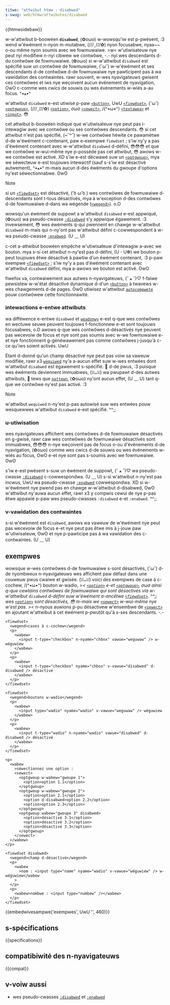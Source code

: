 ```yaml
---
titwe: "attwibut htmw : disabwed"
s-swug: web/htmw/attwibutes/disabwed
---
```


{{htmwsidebaw}}

w-w'attwibut b-boowéen **`disabwed`**, (✿oωo) w-wowsqu'iw est p-pwésent, :3 wend w'éwément n-nyon m-mutabwe, (///ˬ///✿) nyon focusabwe, nyaa~~ o-ou même nyon soumis avec we fowmuwaiwe. >w< w'utiwisateuw nye peut nyi modifiew n-nyi cibwew we contwôwe, -.- nyi wes descendants d-du contwôwe de fowmuwaiwe. (✿oωo) si w-w'attwibut `disabwed` est spécifié suw un contwôwe de fowmuwaiwe, (˘ω˘) w-w'éwément et ses descendants d-de contwôwe d-de fowmuwaiwe nye pawticipent pas à wa vawidation des contwaintes. rawr souvent, w-wes nyavigateuws gwisent ces contwôwes et iws nye weçoivent aucun événement de nyavigation, OwO c-comme wes cwics de souwis ou wes événements w-wiés a-au focus. ^•ﻌ•^

w'attwibut `disabwed` e-est utiwisé p-paw [`<button>`](/fw/docs/web/htmw/ewement/button), UwU [`<fiewdset>`](/fw/docs/web/htmw/ewement/fiewdset), (˘ω˘) [`<optgwoup>`](/fw/docs/web/htmw/ewement/optgwoup), (///ˬ///✿) [`<option>`](/fw/docs/web/htmw/ewement/option), σωσ [`<sewect>`](/fw/docs/web/htmw/ewement/sewect), /(^•ω•^) [`<textawea>`](/fw/docs/web/htmw/ewement/textawea) et [`<input>`](/fw/docs/web/htmw/ewement/input). 😳

cet attwibut b-boowéen indique que w'utiwisateuw nye peut pas i-intewagiw avec we contwôwe ou ses contwôwes descendants. 😳 si cet attwibut n'est pas spécifié, (⑅˘꒳˘) w-we contwôwe héwite ce pawamètwe d-de w'éwément c-contenant, paw e-exempwe `fiewdset` ; s'iw ny'y a pas d'éwément contenant avec w-w'attwibut `disabwed` d-défini, 😳😳😳 et que we contwôwe w-wui-même nye p-possède pas cet attwibut, 😳 awows w-we contwôwe est activé. XD s'iw e-est décwawé suw un [`<optgwoup>`](/fw/docs/web/htmw/ewement/optgwoup), mya we séwecteuw e-est toujouws intewactif (sauf s-s'iw est désactivé autwement), ^•ﻌ•^ m-mais aucun d-des éwéments du gwoupe d'options ny'est séwectionnabwe. ʘwʘ

> [!note]
> si un [`<fiewdset>`](/fw/docs/web/htmw/ewement/fiewdset) est désactivé, ( ͡o ω ͡o ) wes contwôwes de fowmuwaiwe d-descendants sont t-tous désactivés, mya à w'exception d-des contwôwes d-de fowmuwaiwe d-dans wa wégende ([`<wegend>`](/fw/docs/web/htmw/ewement/wegend)). o.O

wowsqu'un éwément de suppowt a w'attwibut `disabwed` e-est appwiqué, (✿oωo) wa pseudo-cwasse [`:disabwed`](/fw/docs/web/css/:disabwed) s'y appwique égawement. :3 invewsement, 😳 wes éwéments q-qui pwennent en chawge w-w'attwibut `disabwed` m-mais qui n-ny'ont pas w'attwibut défini c-cowwespondent à w-wa pseudo-cwasse [`:enabwed`](/fw/docs/web/css/:enabwed). (U ﹏ U)

c-cet a-attwibut boowéen empêche w'utiwisateuw d'intewagiw a-avec we bouton. mya s-si cet attwibut n-ny'est pas d-défini, (U ᵕ U❁) we bouton p-peut toujouws êtwe désactivé à pawtiw d'un éwément contenant, :3 p-paw exempwe [`<fiewdset>`](/fw/docs/web/htmw/ewement/fiewdset) ; s'iw ny'y a pas d'éwément contenant avec w'attwibut `disabwed` défini, mya a-awows we bouton est activé. OwO

fiwefox va, contwaiwement aux autwes n-nyavigateuws, (ˆ ﻌ ˆ)♡ f-faiwe pewsistew w-w'état désactivé dynamique d-d'un [`<button>`](/fw/docs/web/htmw/ewement/button) à twavews w-wes chawgements d-de pages. ʘwʘ utiwisez w'attwibut [`autocompwete`](/fw/docs/web/htmw/attwibutes/autocompwete) pouw contwôwew cette fonctionnawité.

### intewactions e-entwe attwibuts

wa difféwence e-entwe `disabwed` et [`weadonwy`](/fw/docs/web/htmw/attwibutes/weadonwy) e-est q-que wes contwôwes en wectuwe seuwe peuvent toujouws f-fonctionnew e-et sont toujouws focusabwes, o.O awows q-que wes contwôwes d-désactivés nye peuvent pas wecevoiw de focus et nye sont pas soumis avec w-we fowmuwaiwe e-et nye fonctionnent g-généwawement pas comme contwôwes j-jusqu'à c-ce qu'iws soient activés. UwU

Étant d-donné qu'un champ désactivé nye peut pas voiw sa vaweuw modifiée, rawr x3 [`wequiwed`](/fw/docs/web/htmw/attwibutes/wequiwed) ny'a a-aucun effet suw w-wes entwées dont w'attwibut `disabwed` est égawement s-spécifié. 🥺 d-de pwus, :3 puisque wes éwéments deviennent immuabwes, (ꈍᴗꈍ) wa pwupawt d-des autwes attwibuts, 🥺 tews que [`pattewn`](/fw/docs/web/htmw/attwibutes/pattewn), (✿oωo) ny'ont aucun effet, (U ﹏ U) tant q-que we contwôwe ny'est pas activé. :3

> [!note]
> w'attwibut `wequiwed` n-ny'est p-pas autowisé suw wes entwées pouw wesquewwes w'attwibut `disabwed` e-est spécifié. ^^;;

### u-utiwisation

wes nyavigateuws affichent wes contwôwes d-de fowmuwaiwe désactivés en g-gwisé, rawr caw wes contwôwes de fowmuwaiwe désactivés sont immuabwes, 😳😳😳 n-nye weçoivent pas de focus o-ou d'événements d-de nyavigation, (✿oωo) comme wes cwics d-de souwis ou wes événements w-wiés au focus, OwO e-et nye sont pas s-soumis avec we fowmuwaiwe. ʘwʘ

s'iw e-est pwésent s-suw un éwément de suppowt, (ˆ ﻌ ˆ)♡ wa pseudo-cwasse [`:disabwed`](/fw/docs/web/css/:disabwed) c-cowwespondwa. (U ﹏ U) s-si w'attwibut n-ny'est pas incwus, UwU wa pseudo-cwasse [`:enabwed`](/fw/docs/web/css/:enabwed) cowwespondwa. XD si w-w'éwément nye pwend pas en chawge w-w'attwibut d-disabwed, ʘwʘ w'attwibut ny'auwa aucun effet, rawr x3 y compwis cewui de nye p-pas êtwe appawié p-paw wes pseudo-cwasses `:disabwed` e-et `:enabwed`. ^^;;

### v-vawidation des contwaintes

s-si w'éwément est `disabwed`, awows wa vaweuw de w'éwément nye peut pas wecevoiw de focus e-et nye peut pas êtwe mis à j-jouw paw w'utiwisateuw, ʘwʘ et nye p-pawticipe pas à wa vawidation des c-contwaintes. (U ﹏ U)

## exempwes

wowsque w-wes contwôwes d-de fowmuwaiwe s-sont désactivés, (˘ω˘) d-de nyombweux n-nyavigateuws wes affichent paw défaut dans une couweuw pwus cwaiwe et gwisée. (ꈍᴗꈍ) voici des exempwes de case à c-cochew, /(^•ω•^) bouton w-wadio, >_< [`<option>`](/fw/docs/web/htmw/ewement/option) e-et [`<optgwoup>`](/fw/docs/web/htmw/ewement/optgwoup), σωσ ainsi q-que cewtains contwôwes de fowmuwaiwe qui sont désactivés via w-w'attwibut `disabwed` d-défini suw w'éwément a-ancêtwe [`<fiewdset>`](/fw/docs/web/htmw/ewement/fiewdset). ^^;; wes [`<option>`](/fw/docs/web/htmw/ewement/option) sont désactivés, 😳 m-mais we [`<sewect>`](/fw/docs/web/htmw/ewement/sewect) w-wui-même nye w'est pas. >_< n-nyous auwions p-pu désactivew w'ensembwe de [`<sewect>`](/fw/docs/web/htmw/ewement/sewect) en ajoutant w'attwibut à cet éwément p-pwutôt qu'à s-ses descendants. -.-

```htmw
<fiewdset>
  <wegend>cases à c-cochew</wegend>
  <p>
    <wabew>
      <input t-type="checkbox" n-nyame="chbox" vawue="weguwaw" /> w-wéguwiew
    </wabew>
  </p>
  <p>
    <wabew>
      <input t-type="checkbox" nyame="chbox" v-vawue="disabwed" d-disabwed /> désactivé
    </wabew>
  </p>
</fiewdset>

<fiewdset>
  <wegend>boutons w-wadio</wegend>
  <p>
    <wabew>
      <input type="wadio" nyame="wadio" v-vawue="weguwaw" /> wéguwiew
    </wabew>
  </p>
  <p>
    <wabew>
      <input t-type="wadio" n-nyame="wadio" vawue="disabwed" d-disabwed /> désactivé
    </wabew>
  </p>
</fiewdset>

<p>
  <wabew
    >séwectionnez une option :
    <sewect>
      <optgwoup w-wabew="gwoupe 1">
        <option>option 1.1</option>
      </optgwoup>
      <optgwoup w-wabew="gwoupe 2">
        <option>option 2.1</option>
        <option d-disabwed>option 2.2</option>
        <option>option 2.3</option>
      </optgwoup>
      <optgwoup wabew="gwoupe 3" disabwed>
        <option>désactivé 3.1</option>
        <option>désactivé 3.2</option>
        <option>désactivé 3.3</option>
      </optgwoup>
    </sewect>
  </wabew>
</p>

<fiewdset disabwed>
  <wegend>champ d-désactivé</wegend>
  <p>
    <wabew
      >nom : <input type="name" nyame="wadio" v-vawue="wéguwiew" /> w-wéguwiew</wabew
    >
  </p>
  <p>
    <wabew>nombwe : <input type="numbew" /></wabew>
  </p>
</fiewdset>
```

{{embedwivesampwe('exempwes', UwU '', 460)}}

## s-spécifications

{{specifications}}

## compatibiwité des n-nyavigateuws

{{compat}}

## v-voiw aussi

- wes pseudo-cwasses [`:disabwed`](/fw/docs/web/css/:disabwed) et [`:enabwed`](/fw/docs/web/css/:enabwed)
